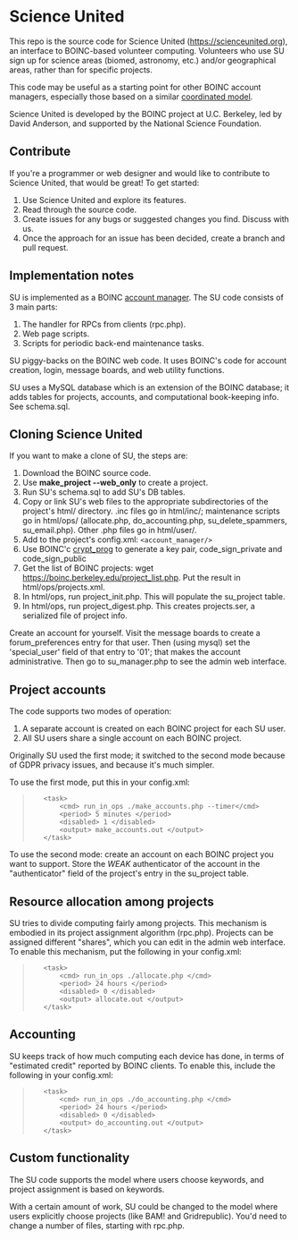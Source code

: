 # Science United
This repo is the source code for Science United (https://scienceunited.org),
an interface to BOINC-based volunteer computing.
Volunteers who use SU sign up for science areas (biomed, astronomy, etc.)
and/or geographical areas,
rather than for specific projects.

This code may be useful as a starting point for other BOINC account managers,
especially those based on a similar
[coordinated model](https://scienceunited.org/doc/su_overview.pdf).

Science United is developed by the BOINC project at U.C. Berkeley,
led by David Anderson, and supported by the National Science Foundation.

## Contribute

If you're a programmer or web designer and would like to contribute to Science United,
that would be great!
To get started:
1. Use Science United and explore its features.
1. Read through the source code.
1. Create issues for any bugs or suggested changes you find.  Discuss with us.
1. Once the approach for an issue has been decided, create a branch and pull request.

## Implementation notes

SU is implemented as a BOINC [account manager](https://boinc.berkeley.edu/trac/wiki/AccountManagement).
The SU code consists of 3 main parts:
1. The handler for RPCs from clients (rpc.php).
1. Web page scripts.
1. Scripts for periodic back-end maintenance tasks.

SU piggy-backs on the BOINC web code.
It uses BOINC's code for account creation, login, message boards, and web utility functions.

SU uses a MySQL database which is an extension of the BOINC database;
it adds tables for projects, accounts, and computational book-keeping info.
See schema.sql.

## Cloning Science United

If you want to make a clone of SU, the steps are:
1. Download the BOINC source code.
1. Use **make_project --web_only** to create a project.
1. Run SU's schema.sql to add SU's DB tables.
1. Copy or link SU's web files to the appropriate subdirectories
   of the project's html/ directory.
   .inc files go in html/inc/;
   maintenance scripts go in html/ops/ (allocate.php, do_accounting.php, su_delete_spammers, su_email.php).
   Other .php files go in html/user/.
1. Add to the project's config.xml: `<account_manager/>`
1. Use BOINC'c [crypt_prog](https://boinc.berkeley.edu/trac/wiki/CodeSigning) to generate a key pair, code_sign_private and code_sign_public
1. Get the list of BOINC projects: wget https://boinc.berkeley.edu/project_list.php.  Put the result in html/ops/projects.xml.
1. In html/ops, run project_init.php.  This will populate the su_project table.
1. In html/ops, run project_digest.php.  This creates projects.ser, a serialized file of project info.

Create an account for yourself.
Visit the message boards to create a forum_preferences entry for that user.
Then (using mysql) set the 'special_user' field of that entry to '01'; that makes
the account administrative.
Then go to su_manager.php to see the admin web interface.

## Project accounts

The code supports two modes of operation:
1. A separate account is created on each BOINC project for each SU user.
1. All SU users share a single account on each BOINC project.

Originally SU used the first mode;
it switched to the second mode because of GDPR privacy issues,
and because it's much simpler.

To use the first mode, put this in your config.xml:
>        <task>
>            <cmd> run_in_ops ./make_accounts.php --timer</cmd>
>            <period> 5 minutes </period>
>            <disabled> 1 </disabled>
>            <output> make_accounts.out </output>
>        </task>

To use the second mode:
create an account on each BOINC project you want to support.
Store the *WEAK* authenticator of the account in the "authenticator" field
of the project's entry in the su_project table.

## Resource allocation among projects

SU tries to divide computing fairly among projects.
This mechanism is embodied in its project assignment algorithm (rpc.php).
Projects can be assigned different "shares",
which you can edit in the admin web interface.
To enable this mechanism, put the following in your config.xml:

>        <task>
>            <cmd> run_in_ops ./allocate.php </cmd>
>            <period> 24 hours </period>
>            <disabled> 0 </disabled>
>            <output> allocate.out </output>
>        </task>

## Accounting

SU keeps track of how much computing each device has done,
in terms of "estimated credit" reported by BOINC clients.
To enable this, include the following in your config.xml:

>        <task>
>            <cmd> run_in_ops ./do_accounting.php </cmd>
>            <period> 24 hours </period>
>            <disabled> 0 </disabled>
>            <output> do_accounting.out </output>
>        </task>

## Custom functionality

The SU code supports the model where users choose keywords,
and project assignment is based on keywords.

With a certain amount of work, SU could be changed to the
model where users explicitly choose projects (like BAM! and Gridrepublic).
You'd need to change a number of files, starting with rpc.php.
